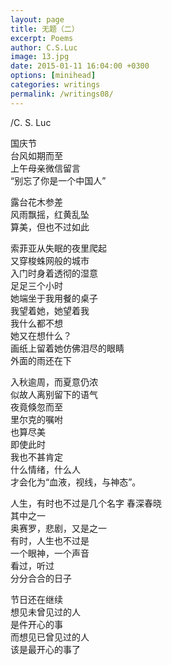 ```yaml
---
layout: page
title: 无题（二）
excerpt: Poems
author: C.S.Luc
image: 13.jpg
date: 2015-01-11 16:04:00 +0300
options: [minihead]
categories: writings
permalink: /writings08/
---
```


/C. S. Luc

国庆节  
台风如期而至  
上午母亲微信留言  
“别忘了你是一个中国人”  

露台花木参差  
风雨飘摇，红黄乱坠  
算美，但也不过如此  

索菲亚从失眠的夜里爬起  
又穿梭蛛网般的城市  
入门时身着透彻的湿意  
足足三个小时  
她端坐于我用餐的桌子  
我望着她，她望着我  
我什么都不想  
她又在想什么？  
画纸上留着她仿佛泪尽的眼睛  
外面的雨还在下  

入秋逾周，而夏意仍浓  
似故人离别留下的语气  
夜竟倏忽而至  
里尔克的嘱咐  
也算尽美  
即使此时  
我也不甚肯定  
什么情绪，什么人  
才会化为“血液，视线，与神态”。  

人生，有时也不过是几个名字
春深春晓  
其中之一  
奥赛罗，悲剧，又是之一  
有时，人生也不过是  
一个眼神，一个声音  
看过，听过  
分分合合的日子  

节日还在继续  
想见未曾见过的人  
是件开心的事  
而想见已曾见过的人  
该是最开心的事了  
